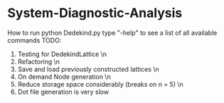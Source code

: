 # System-Diagnostic-Analysis
How to run
python Dedekind.py
type "-help" to see a list of all available commands
TODO:
1. Testing for DedekindLattice \n
2. Refactoring \n
3. Save and load previously constructed lattices \n
4. On demand Node generation \n
5. Reduce storage space considerably (breaks on n = 5) \n
7. Dot file generation is very slow
